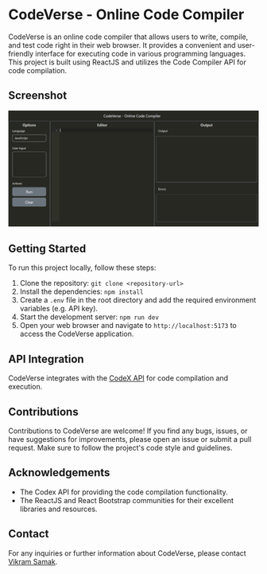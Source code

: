 # CodeVerse - Online Code Compiler

CodeVerse is an online code compiler that allows users to write, compile, and test code right in their web browser. It provides a convenient and user-friendly interface for executing code in various programming languages. This project is built using ReactJS and utilizes the Code Compiler API for code compilation.

## Screenshot

![User Interface](screenshots/CodeVerse-Online-Code-Compiler.png)

## Getting Started

To run this project locally, follow these steps:

1. Clone the repository: `git clone <repository-url>`
2. Install the dependencies: `npm install`
3. Create a `.env` file in the root directory and add the required environment variables (e.g. API key).
4. Start the development server: `npm run dev`
5. Open your web browser and navigate to `http://localhost:5173` to access the CodeVerse application.

## API Integration

CodeVerse integrates with the [CodeX API](https://github.com/Jaagrav/CodeX-API) for code compilation and execution. 


## Contributions

Contributions to CodeVerse are welcome! If you find any bugs, issues, or have suggestions for improvements, please open an issue or submit a pull request. Make sure to follow the project's code style and guidelines.


## Acknowledgements

- The Codex API for providing the code compilation functionality.
- The ReactJS and React Bootstrap communities for their excellent libraries and resources.

## Contact

For any inquiries or further information about CodeVerse, please contact [Vikram Samak](mailto:vikramsamak02@gmail.com).
